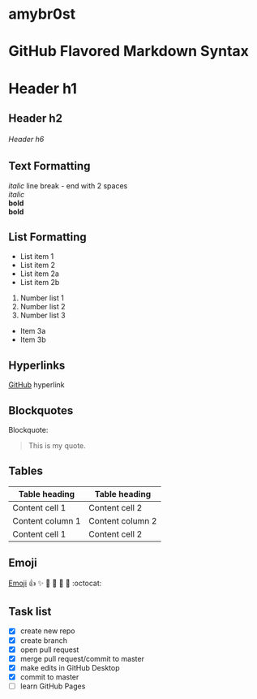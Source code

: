 # amybr0st

# GitHub Flavored Markdown Syntax

# Header h1
## Header h2
###### Header h6

## Text Formatting
*italic* line break - end with 2 spaces  
_italic_  
**bold**  
__bold__  

## List Formatting
* List item 1
* List item 2
* List item 2a
* List item 2b
1. Number list 1
2. Number list 2
3. Number list 3
* Item 3a
* Item 3b  

## Hyperlinks
[GitHub](http://github.com) hyperlink  

## Blockquotes
Blockquote:  
> This is my quote.

## Tables
Table heading | Table heading
-------------- | ---------------
Content cell 1 | Content cell 2
Content column 1 | Content column 2
Content cell 1 | Content cell 2

## Emoji  
[Emoji](http://emoji-cheat-sheet.column)
:+1: :sparkles: :camel: :tada: :rocket: :metal: :octocat:  

## Task list  
- [x] create new repo
- [x] create branch
- [x] open pull request
- [x] merge pull request/commit to master
- [x] make edits in GitHub Desktop
- [x] commit to master
- [ ] learn GitHub Pages
